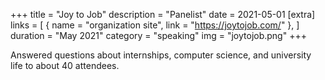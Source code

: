 +++
title = "Joy to Job"
description = "Panelist"
date = 2021-05-01
[extra]
links = [
      { name = "organization site", link = "https://joytojob.com/" },
    ]
duration = "May 2021"
category = "speaking"
img = "joytojob.png"
+++

Answered questions about internships, computer science, and university life to about 40 attendees.